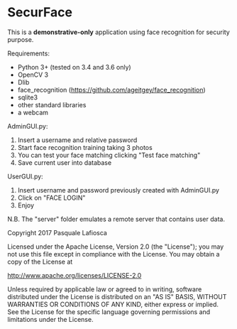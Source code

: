 # SecurFace
This is a **demonstrative-only** application using face recognition for security purpose.

Requirements:
- Python 3+ (tested on 3.4 and 3.6 only)
- OpenCV 3
- Dlib
- face_recognition (https://github.com/ageitgey/face_recognition)
- sqlite3
- other standard libraries
- a webcam

AdminGUI.py:
1) Insert a username and relative password
2) Start face recognition training taking 3 photos
3) You can test your face matching clicking "Test face matching"
4) Save current user into database

UserGUI.py:
1) Insert username and password previously created with AdminGUI.py
2) Click on "FACE LOGIN"
3) Enjoy


N.B. The "server" folder emulates a remote server that contains user data.


Copyright 2017 Pasquale Lafiosca

Licensed under the Apache License, Version 2.0 (the "License");
you may not use this file except in compliance with the License.
You may obtain a copy of the License at

http://www.apache.org/licenses/LICENSE-2.0

Unless required by applicable law or agreed to in writing, software
distributed under the License is distributed on an "AS IS" BASIS,
WITHOUT WARRANTIES OR CONDITIONS OF ANY KIND, either express or implied.
See the License for the specific language governing permissions and
limitations under the License.
